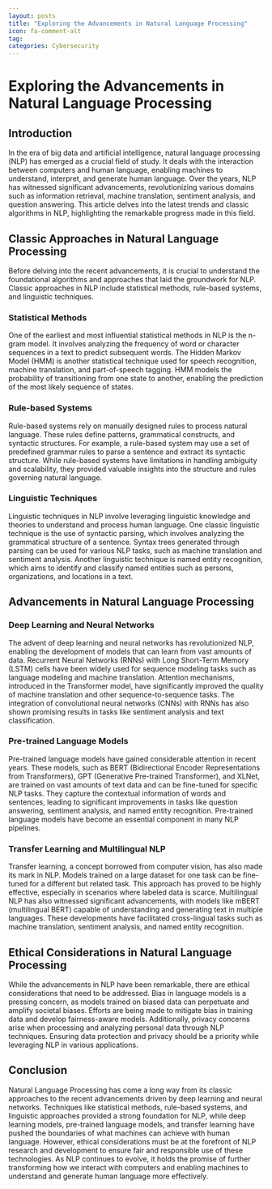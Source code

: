 ```yaml
---
layout: posts
title: "Exploring the Advancements in Natural Language Processing"
icon: fa-comment-alt
tag:      
categories: Cybersecurity
---
```



# Exploring the Advancements in Natural Language Processing

## Introduction

In the era of big data and artificial intelligence, natural language processing (NLP) has emerged as a crucial field of study. It deals with the interaction between computers and human language, enabling machines to understand, interpret, and generate human language. Over the years, NLP has witnessed significant advancements, revolutionizing various domains such as information retrieval, machine translation, sentiment analysis, and question answering. This article delves into the latest trends and classic algorithms in NLP, highlighting the remarkable progress made in this field.

## Classic Approaches in Natural Language Processing

Before delving into the recent advancements, it is crucial to understand the foundational algorithms and approaches that laid the groundwork for NLP. Classic approaches in NLP include statistical methods, rule-based systems, and linguistic techniques.

### Statistical Methods

One of the earliest and most influential statistical methods in NLP is the n-gram model. It involves analyzing the frequency of word or character sequences in a text to predict subsequent words. The Hidden Markov Model (HMM) is another statistical technique used for speech recognition, machine translation, and part-of-speech tagging. HMM models the probability of transitioning from one state to another, enabling the prediction of the most likely sequence of states.

### Rule-based Systems

Rule-based systems rely on manually designed rules to process natural language. These rules define patterns, grammatical constructs, and syntactic structures. For example, a rule-based system may use a set of predefined grammar rules to parse a sentence and extract its syntactic structure. While rule-based systems have limitations in handling ambiguity and scalability, they provided valuable insights into the structure and rules governing natural language.

### Linguistic Techniques

Linguistic techniques in NLP involve leveraging linguistic knowledge and theories to understand and process human language. One classic linguistic technique is the use of syntactic parsing, which involves analyzing the grammatical structure of a sentence. Syntax trees generated through parsing can be used for various NLP tasks, such as machine translation and sentiment analysis. Another linguistic technique is named entity recognition, which aims to identify and classify named entities such as persons, organizations, and locations in a text.

## Advancements in Natural Language Processing

### Deep Learning and Neural Networks

The advent of deep learning and neural networks has revolutionized NLP, enabling the development of models that can learn from vast amounts of data. Recurrent Neural Networks (RNNs) with Long Short-Term Memory (LSTM) cells have been widely used for sequence modeling tasks such as language modeling and machine translation. Attention mechanisms, introduced in the Transformer model, have significantly improved the quality of machine translation and other sequence-to-sequence tasks. The integration of convolutional neural networks (CNNs) with RNNs has also shown promising results in tasks like sentiment analysis and text classification.

### Pre-trained Language Models

Pre-trained language models have gained considerable attention in recent years. These models, such as BERT (Bidirectional Encoder Representations from Transformers), GPT (Generative Pre-trained Transformer), and XLNet, are trained on vast amounts of text data and can be fine-tuned for specific NLP tasks. They capture the contextual information of words and sentences, leading to significant improvements in tasks like question answering, sentiment analysis, and named entity recognition. Pre-trained language models have become an essential component in many NLP pipelines.

### Transfer Learning and Multilingual NLP

Transfer learning, a concept borrowed from computer vision, has also made its mark in NLP. Models trained on a large dataset for one task can be fine-tuned for a different but related task. This approach has proved to be highly effective, especially in scenarios where labeled data is scarce. Multilingual NLP has also witnessed significant advancements, with models like mBERT (multilingual BERT) capable of understanding and generating text in multiple languages. These developments have facilitated cross-lingual tasks such as machine translation, sentiment analysis, and named entity recognition.

## Ethical Considerations in Natural Language Processing

While the advancements in NLP have been remarkable, there are ethical considerations that need to be addressed. Bias in language models is a pressing concern, as models trained on biased data can perpetuate and amplify societal biases. Efforts are being made to mitigate bias in training data and develop fairness-aware models. Additionally, privacy concerns arise when processing and analyzing personal data through NLP techniques. Ensuring data protection and privacy should be a priority while leveraging NLP in various applications.

## Conclusion

Natural Language Processing has come a long way from its classic approaches to the recent advancements driven by deep learning and neural networks. Techniques like statistical methods, rule-based systems, and linguistic approaches provided a strong foundation for NLP, while deep learning models, pre-trained language models, and transfer learning have pushed the boundaries of what machines can achieve with human language. However, ethical considerations must be at the forefront of NLP research and development to ensure fair and responsible use of these technologies. As NLP continues to evolve, it holds the promise of further transforming how we interact with computers and enabling machines to understand and generate human language more effectively.